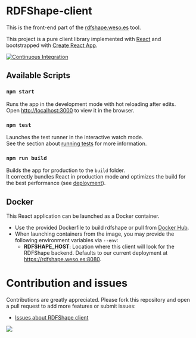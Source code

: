 # RDFShape-client

This is the front-end part of the [rdfshape.weso.es](https://rdfshape.weso.es) tool.

This project is a pure client library implemented with [React](http://reactjs.org/) and bootstrapped with [Create React App](https://github.com/facebook/create-react-app).

[![Continuous Integration](https://github.com/weso/rdfshape-client/actions/workflows/build_test.yml/badge.svg)](https://github.com/weso/rdfshape-client/actions/workflows/build_test.yml)



## Available Scripts

### `npm start`

Runs the app in the development mode with hot reloading after edits.<br>
Open [http://localhost:3000](http://localhost:3000) to view it in the browser.

### `npm test`

Launches the test runner in the interactive watch mode.<br>
See the section about [running tests](https://facebook.github.io/create-react-app/docs/running-tests) for more information.

### `npm run build`

Builds the app for production to the `build` folder.<br>
It correctly bundles React in production mode and optimizes the build for the best performance (see [deployment](https://facebook.github.io/create-react-app/docs/deployment)).

## Docker
This React application can be launched as a Docker container.

* Use the provided Dockerfile to build rdfshape or pull from [Docker Hub](https://hub.docker.com/r/wesogroup/rdfshape-api).
* When launching containers from the image, you may provide the following environment variables via `--env`:
    * **RDFSHAPE_HOST**: Location where this client will look for the RDFShape backend. Defaults to our current deployment at https://rdfshape.weso.es:8080.


# Contribution and issues

Contributions are greatly appreciated. Please fork this repository and open a pull request to add more features or submit issues:

* [Issues about RDFShape client](https://github.com/weso/rdfshape-client/issues)

<a href="https://github.com/weso/rdfshape-client/graphs/contributors">
  <img src="https://contributors-img.web.app/image?repo=weso/rdfshape-client" />
</a>

